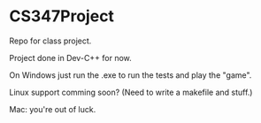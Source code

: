 # CS347Project
Repo for class project.

Project done in Dev-C++ for now.

On Windows just run the .exe to run the tests and play the "game".

Linux support comming soon? (Need to write a makefile and stuff.)

Mac: you're out of luck.
